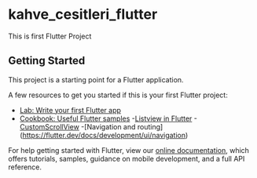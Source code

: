 # kahve_cesitleri_flutter
This is first Flutter Project

## Getting Started

This project is a starting point for a Flutter application.

A few resources to get you started if this is your first Flutter project:

- [Lab: Write your first Flutter app](https://flutter.dev/docs/get-started/codelab)
- [Cookbook: Useful Flutter samples](https://flutter.dev/docs/cookbook)
-[Listview in Flutter](https://api.flutter.dev/flutter/widgets/ListView-class.html)
-[CustomScrollView](https://api.flutter.dev/flutter/widgets/CustomScrollView-class.html)
-[Navigation and routing] (https://flutter.dev/docs/development/ui/navigation)

For help getting started with Flutter, view our
[online documentation](https://flutter.dev/docs), which offers tutorials,
samples, guidance on mobile development, and a full API reference.
